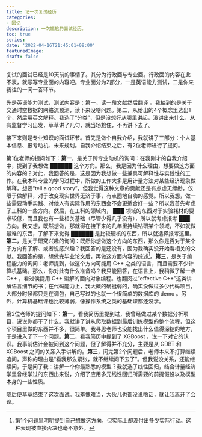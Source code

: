 ```yaml
---
title: 记一次复试经历
categories:
- 回忆
description: 一次尴尬的面试经历。
toc: true
series:
date: '2022-04-16T21:45:01+08:00'
featuredImage:
draft: false
---
```




复试的面试已经是10天前的事情了。其分为行政面与专业面。行政面的内容在此不表，就写写专业面的内容吧。专业面分为2部分，一是英语能力测试，二是你来我往的一问一答环节。

先是英语能力测试，测试内容是：第一，读一段文献然后翻译 。我抽到的是关于交通时空数据的网络流预测，读下来没啥问题。第二，从给出的4个概念里选出1个，然后用英文解释。我选了“分类”，但是没想好从哪里讲起，没讲出来什么，从有监督学习出发，草草讲了几句，就当场尬住，不再讲下去了。

接下来则是专业知识的面试环节。首先是做个自我介绍，我就讲了三部分：个人基本信息、报考动机、未来规划。自我介绍结束之后，有2位老师进行了提问。

第1位老师的提问如下：**第一**，是关于跨专业动机的询问：在我刚才的自我介绍中，提到了我想做 ██████ 这个方向。那么，我是因为什么理由，想要做这方面的内容的？对此，我回答的是，这是因为我想做一些兼具可解释性与实践性的工作。在我本科专业的学习过程中，所做的工作大多是用计量方法对某些经济现象做解释，想要“tell a good story”，但我觉得这种文章的贡献还是有点虚无缥缈，仅限于做解释，对于改变现实世界无济于事，有点圈地自嗨的感觉。所以我想，做一些需要动手实践、对他人有实际作用的东西会不会更适合好一些？所以我首先考虑了工科的一些方向。然后，在工科的领域内， ███ 领域的东西对于实验耗材的要求较低，而且我也有一些相关基础（尽管少得几乎没有），所以就考虑报考 ███ 方向。我又想，既然想做，那就得在接下来的几年里持续钻研某个领域，不如就做最难的东西，了解下来觉得 ██████ 是比较硬核的东西，所以就选择报考这里。**第二**，是关于研究兴趣的询问：既然你想做这个方向的东西，那么你是否对于某个子方向有了解、或者说感兴趣？我回答的是还没有，因为我确实没开始看相关的文献。我回答的是，想做完毕业论文后，再做这方面内容的综述[^1]。**第三**，是关于编程能力的询问：老师提到，做这个方向可能用 C++ 之类的语言，而且需要不少计算机基础。那么，你对此有什么准备吗？我只能回答，在语言上，我稍微了解一点 C++ ，看过侯捷用 C++ 讲解的面向对象编程。也翻阅过“effective C++”这类讲解语言细节的书；在代码能力上，我大概的确挺弱的，确实没做过多少代码项目，大部分时候都只是在调包，自己写过的也就一个很简单的数据库的 demo 。另外，计算机基础课也比较薄弱，像操作系统之类的基础课都还没学。

第2位老师的提问如下：**第一**，看我简历里提到过，我曾经做过某个数据分析项目，说说你都干了什么。我就讲了讲从爬取数据到最后训练模型的整个流程，但这个项目里做的东西并不多，很简单。我寻思老师也没能找出什么值得深挖的地方，于是进入了下一个问题。**第二**，看我简历中提到了 XGBoost ，说一下对它的认识。我事前估计会被问到这个问题，但了解得并不充分，主要是从 GDBT 和 XGBoost 之间的关系入手讲解的。**第三**，问完第2个问题后，老师本来不打算继续追问，声称的理由是“看我那么紧张，就不继续问下去了”。但我说没关系，还能继续问，于是问了我：讲解一个你最熟悉的模型？我就选了线性回归，结合计量经济学里曾经学过的东西出来说，介绍了应用多元线性回归所需要的前提假设以及模型本身的一些性质。

随后便草草结束了这次面试。我羞愧难当，大伙儿也都没说啥话，就让我离开了会议。

[^1]: 第1个问题里明明提到自己想做这方向，但实际上却没付出多少实际行动。这种表现被直接否决也毫不意外。
